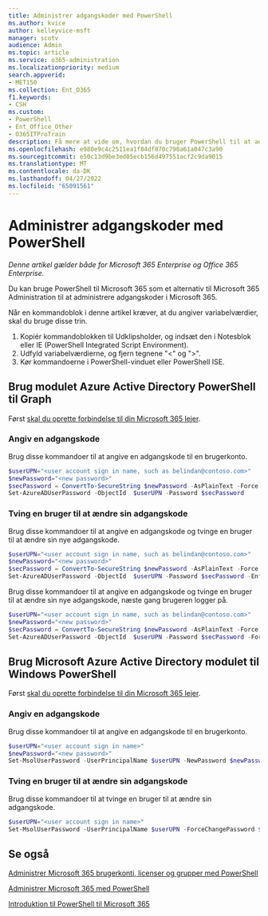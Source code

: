```yaml
---
title: Administrer adgangskoder med PowerShell
ms.author: kvice
author: kelleyvice-msft
manager: scotv
audience: Admin
ms.topic: article
ms.service: o365-administration
ms.localizationpriority: medium
search.appverid:
- MET150
ms.collection: Ent_O365
f1.keywords:
- CSH
ms.custom:
- PowerShell
- Ent_Office_Other
- O365ITProTrain
description: Få mere at vide om, hvordan du bruger PowerShell til at administrere adgangskoder.
ms.openlocfilehash: e980e9c4c2511ea1f84df870c790a61a047c3a90
ms.sourcegitcommit: e50c13d9be3ed05ecb156d497551acf2c9da9015
ms.translationtype: MT
ms.contentlocale: da-DK
ms.lasthandoff: 04/27/2022
ms.locfileid: "65091561"
---
```

# <a name="manage-passwords-with-powershell"></a>Administrer adgangskoder med PowerShell

*Denne artikel gælder både for Microsoft 365 Enterprise og Office 365 Enterprise.*

Du kan bruge PowerShell til Microsoft 365 som et alternativ til Microsoft 365 Administration til at administrere adgangskoder i Microsoft 365. 

Når en kommandoblok i denne artikel kræver, at du angiver variabelværdier, skal du bruge disse trin.

1. Kopiér kommandoblokken til Udklipsholder, og indsæt den i Notesblok eller IE (PowerShell Integrated Script Environment).
2. Udfyld variabelværdierne, og fjern tegnene "<" og ">".
3. Kør kommandoerne i PowerShell-vinduet eller PowerShell ISE.

## <a name="use-the-azure-active-directory-powershell-for-graph-module"></a>Brug modulet Azure Active Directory PowerShell til Graph

Først [skal du oprette forbindelse til din Microsoft 365 lejer](connect-to-microsoft-365-powershell.md#connect-with-the-azure-active-directory-powershell-for-graph-module).

### <a name="set-a-password"></a>Angiv en adgangskode

Brug disse kommandoer til at angive en adgangskode til en brugerkonto.

```powershell
$userUPN="<user account sign in name, such as belindan@contoso.com>"
$newPassword="<new password>"
$secPassword = ConvertTo-SecureString $newPassword -AsPlainText -Force
Set-AzureADUserPassword -ObjectId  $userUPN -Password $secPassword
```
### <a name="force-a-user-to-change-their-password"></a>Tving en bruger til at ændre sin adgangskode

Brug disse kommandoer til at angive en adgangskode og tvinge en bruger til at ændre sin nye adgangskode.

```powershell
$userUPN="<user account sign in name, such as belindan@contoso.com>"
$newPassword="<new password>"
$secPassword = ConvertTo-SecureString $newPassword -AsPlainText -Force
Set-AzureADUserPassword -ObjectId  $userUPN -Password $secPassword -EnforceChangePasswordPolicy $true
```

Brug disse kommandoer til at angive en adgangskode og tvinge en bruger til at ændre sin nye adgangskode, næste gang brugeren logger på.

```powershell
$userUPN="<user account sign in name, such as belindan@contoso.com>"
$newPassword="<new password>"
$secPassword = ConvertTo-SecureString $newPassword -AsPlainText -Force
Set-AzureADUserPassword -ObjectId  $userUPN -Password $secPassword -ForceChangePasswordNextLogin $true
```

## <a name="use-the-microsoft-azure-active-directory-module-for-windows-powershell"></a>Brug Microsoft Azure Active Directory modulet til Windows PowerShell

Først [skal du oprette forbindelse til din Microsoft 365 lejer](connect-to-microsoft-365-powershell.md#connect-with-the-microsoft-azure-active-directory-module-for-windows-powershell).

### <a name="set-a-password"></a>Angiv en adgangskode

Brug disse kommandoer til at angive en adgangskode til en brugerkonto.

```powershell
$userUPN="<user account sign in name>"
$newPassword="<new password>"
Set-MsolUserPassword -UserPrincipalName $userUPN -NewPassword $newPassword
```

### <a name="force-a-user-to-change-their-password"></a>Tving en bruger til at ændre sin adgangskode

Brug disse kommandoer til at tvinge en bruger til at ændre sin adgangskode.

```powershell
$userUPN="<user account sign in name>"
Set-MsolUserPassword -UserPrincipalName $userUPN -ForceChangePassword $true
```

## <a name="see-also"></a>Se også

[Administrer Microsoft 365 brugerkonti, licenser og grupper med PowerShell](manage-user-accounts-and-licenses-with-microsoft-365-powershell.md)
  
[Administrer Microsoft 365 med PowerShell](manage-microsoft-365-with-microsoft-365-powershell.md)
  
[Introduktion til PowerShell til Microsoft 365](getting-started-with-microsoft-365-powershell.md)

